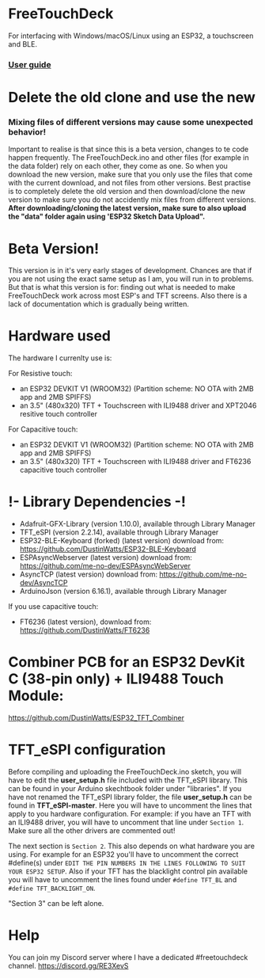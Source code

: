 # FreeTouchDeck
For interfacing with Windows/macOS/Linux using an ESP32, a touchscreen and BLE.

### [User guide](https://github.com/DustinWatts/FreeTouchDeck/wiki)

# Delete the old clone and use the new

### Mixing files of different versions may cause some unexpected behavior!

Important to realise is that since this is a beta version, changes to te code happen frequently. The FreeTouchDeck.ino and other files (for example in the data folder) rely on each other, they come as one. So when you download the new version, make sure that you only use the files that come with the current download, and not files from other versions. Best practise is to completely delete the old version and then download/clone the new version to make sure you do not accidently mix files from different versions. **After downloading/cloning the latest version, make sure to also upload the "data" folder again using 'ESP32 Sketch Data Upload".**

# Beta Version!

This version is in it's very early stages of development. Chances are that if you are not using the exact
same setup as I am, you will run in to problems. But that is what this version is for: finding out what is needed
to make FreeTouchDeck work across most ESP's and TFT screens. Also there is a lack of documentation which is gradually being written.

# Hardware used

The hardware I currenlty use is:

For Resistive touch:
- an ESP32 DEVKIT V1 (WROOM32) (Partition scheme: NO OTA with 2MB app and 2MB SPIFFS)
- an 3.5" (480x320) TFT + Touchscreen with ILI9488 driver and XPT2046 resitive touch controller

For Capacitive touch:
- an ESP32 DEVKIT V1 (WROOM32) (Partition scheme: NO OTA with 2MB app and 2MB SPIFFS)
- an 3.5" (480x320) TFT + Touchscreen with ILI9488 driver and FT6236 capacitive touch controller

# !- Library Dependencies -!
- Adafruit-GFX-Library (version 1.10.0), available through Library Manager
- TFT_eSPI (version 2.2.14), available through Library Manager
- ESP32-BLE-Keyboard (forked) (latest version) download from: https://github.com/DustinWatts/ESP32-BLE-Keyboard
- ESPAsyncWebserver (latest version) download from: https://github.com/me-no-dev/ESPAsyncWebServer
- AsyncTCP (latest version) download from: https://github.com/me-no-dev/AsyncTCP
- ArduinoJson (version 6.16.1), available through Library Manager

If you use capacitive touch:
- FT6236 (latest version), download from: https://github.com/DustinWatts/FT6236

# Combiner PCB for an ESP32 DevKit C (38-pin only) + ILI9488 Touch Module:

https://github.com/DustinWatts/ESP32_TFT_Combiner

# TFT_eSPI configuration

Before compiling and uploading the FreeTouchDeck.ino sketch, you will have to edit the **user_setup.h** file included with the TFT_eSPI library. This can be found in your Arduino skechtbook folder under "libraries". If you have not renamed the TFT_eSPI library folder, the file **user_setup.h** can be found in **TFT_eSPI-master**. Here you will have to uncomment the lines that apply to you hardware configuration. For example: if you have an TFT with an ILI9488 driver, you will have to uncomment that line under `Section 1`. Make sure all the other drivers are commented out!  

The next section is `Section 2`. This also depends on what hardware you are using. For example for an ESP32 you'll have to uncomment the correct #define(s) under `EDIT THE PIN NUMBERS IN THE LINES FOLLOWING TO SUIT YOUR ESP32 SETUP`. Also if your TFT has the blacklight control pin available you will have to uncomment the lines found under `#define TFT_BL` and `#define TFT_BACKLIGHT_ON`.  

"Section 3" can be left alone.   

# Help

You can join my Discord server where I have a dedicated #freetouchdeck channel. https://discord.gg/RE3XevS
